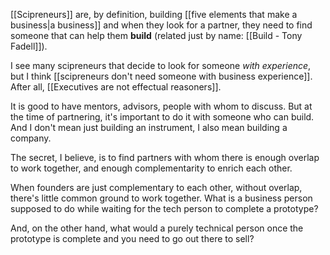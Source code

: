 [[Scipreneurs]] are, by definition, building [[five elements that make a business|a business]] and when they look for a partner, they need to find someone that can help them **build** (related just by name: [[Build - Tony Fadell]]). 

I see many scipreneurs that decide to look for someone *with experience*, but I think [[scipreneurs don't need someone with business experience]]. After all, [[Executives are not effectual reasoners]]. 

It is good to have mentors, advisors, people with whom to discuss. But at the time of partnering, it's important to do it with someone who can build. And I don't mean just building an instrument, I also mean building a company. 

The secret, I believe, is to find partners with whom there is enough overlap to work together, and enough complementarity to enrich each other. 

When founders are just complementary to each other, without overlap, there's little common ground to work together. What is a business person supposed to do while waiting for the tech person to complete a prototype? 

And, on the other hand, what would a purely technical person once the prototype is complete and you need to go out there to sell? 